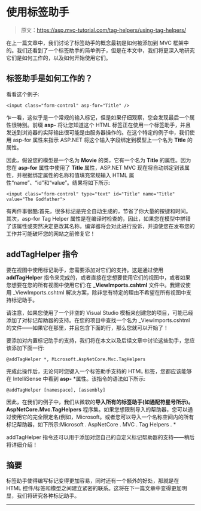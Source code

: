 # 使用标签助手

> 原文：<https://asp.mvc-tutorial.com/tag-helpers/using-tag-helpers/>

在上一篇文章中，我们讨论了标签助手的概念最初是如何被添加到 MVC 框架中的。我们还看到了一个标签助手的简单例子，但是在本文中，我们将更深入地研究它们是如何工作的，以及如何开始使用它们。

## 标签助手是如何工作的？

看看这个例子:

```
<input class="form-control" asp-for="Title" />
```

乍一看，这似乎是一个常规的输入标记，但是如果仔细观察，您会发现最后一个属性很特别。前缀 **asp-** 将让您知道这个 HTML 标签正在使用一个标签助手，并且发送到浏览器的实际输出很可能是由服务器操作的。在这个特定的例子中，我们使用 asp-for 属性来指示 ASP.NET 将这个输入字段绑定到模型上一个名为 **Title** 的属性。

因此，假设您的模型是一个名为 **Movie** 的类，它有一个名为 **Title** 的属性。因为您在 **asp-for** 属性中使用了 **Title** 属性，ASP.NET MVC 现在将自动绑定到该属性，并根据绑定属性的名称和值填充常规输入 HTML 属性“name”、“id”和“value”。结果将如下所示:

<input type="hidden" name="IL_IN_ARTICLE">

```
<input class="form-control" type="text" id="Title" name="Title" value="The Godfather">
```

有两件事很酷:首先，很多标记是完全自动生成的，节省了你大量的按键和时间。其次，asp-for Tag Helper 属性是在编译时检查的，因此，如果您在模型中拼错了该属性或突然决定更改其名称，编译器将会对此进行投诉，并迫使您在发布您的工作并可能破坏您的网站之前修复它！

## addTagHelper 指令

要在视图中使用标记助手，您需要添加对它们的支持。这是通过使用 **addTagHelper** 指令来完成的，或者直接在您想要使用它们的视图中，或者如果您想要在您的所有视图中使用它们:在 **_ViewImports.cshtml** 文件中。我建议使用 _ViewImports.cshtml 解决方案，除非您有特定的理由不希望在所有视图中支持标记助手。

请注意，如果您使用了一个非空的 Visual Studio 模板来创建您的项目，可能已经添加了对标记帮助器的支持。在您的项目中查找一个名为 _ViewImports.cshtml 的文件——如果它在那里，并且包含下面的行，那么您就可以开始了！

要添加对内置标记助手的支持，我们将在本文以及后续文章中讨论这些助手，您应该添加下面一行:

```
@addTagHelper *, Microsoft.AspNetCore.Mvc.TagHelpers
```

完成此操作后，无论何时您键入一个标签助手支持的 HTML 标签，您都应该能够在 IntelliSense 中看到 **asp-** *属性。该指令的语法如下所示:

```
@addTagHelper [namespace], [assembly]
```

因此，在我们的例子中，我们从微软的**导入所有的标签助手(如通配符星号所示)。AspNetCore.Mvc.TagHelpers** 程序集。如果您想限制导入的帮助器，您可以通过使用它的完全限定名(例如，Microsoft。或者您可以导入一个名称空间内的所有标记帮助器，如下所示:Microsoft . AspNetCore . MVC . Tag Helpers . *

addTagHelper 指令还可以用于添加对您自己的自定义标记帮助器的支持——稍后将详细介绍！

## 摘要

标签助手使得编写标记变得更加容易，同时还有一个额外的好处，那就是在 HTML 控件/标签和模型之间建立紧密的联系。这将在下一篇文章中变得更加明显，我们将研究各种标记助手。

* * *